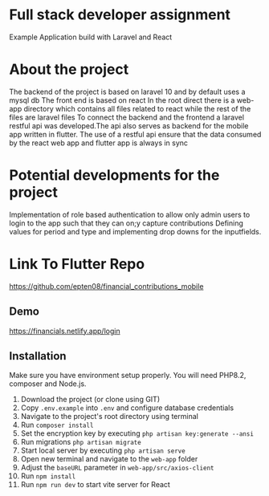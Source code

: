 # Full stack developer assignment

Example Application build with Laravel and React

# About the project

The backend of the project is based on laravel 10 and by default uses a mysql db
The front end is based on react
In the root direct there is a web-app directory which contains all files related to react while the rest of the files are laravel files
To connect the backend and the frontend a laravel restful api was developed.The api also serves as backend for the mobile app written in flutter.
The use of a restful api ensure that the data consumed by the react web app and flutter app is always in sync

# Potential developments for the project

Implementation of role based authentication to allow only admin users to login to the app such that they can on;y capture contributions
Defining values for period and type and implementing drop downs for the inputfields.

# Link To Flutter Repo

https://github.com/epten08/financial_contributions_mobile

## Demo

https://financials.netlify.app/login

## Installation

Make sure you have environment setup properly. You will need PHP8.2, composer and Node.js.

1. Download the project (or clone using GIT)
2. Copy `.env.example` into `.env` and configure database credentials
3. Navigate to the project's root directory using terminal
4. Run `composer install`
5. Set the encryption key by executing `php artisan key:generate --ansi`
6. Run migrations `php artisan migrate`
7. Start local server by executing `php artisan serve`
8. Open new terminal and navigate to the `web-app` folder
9. Adjust the `baseURL` parameter in `web-app/src/axios-client`
10. Run `npm install`
11. Run `npm run dev` to start vite server for React
